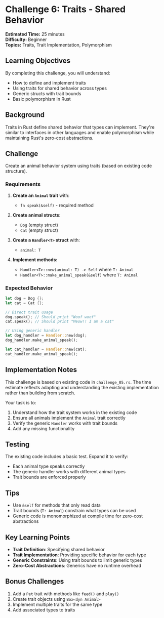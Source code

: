 # Challenge 6: Traits - Shared Behavior

**Estimated Time:** 25 minutes  
**Difficulty:** Beginner  
**Topics:** Traits, Trait Implementation, Polymorphism

## Learning Objectives

By completing this challenge, you will understand:
- How to define and implement traits
- Using traits for shared behavior across types
- Generic structs with trait bounds
- Basic polymorphism in Rust

## Background

Traits in Rust define shared behavior that types can implement. They're similar to interfaces in other languages and enable polymorphism while maintaining Rust's zero-cost abstractions.

## Challenge

Create an animal behavior system using traits (based on existing code structure).

### Requirements

1. **Create an `Animal` trait** with:
   - `fn speak(&self)` - required method

2. **Create animal structs:**
   - `Dog` (empty struct)
   - `Cat` (empty struct)

3. **Create a `Handler<T>` struct** with:
   - `animal: T`

4. **Implement methods:**
   - `Handler<T>::new(animal: T) -> Self` where `T: Animal`
   - `Handler<T>::make_animal_speak(&self)` where `T: Animal`

### Expected Behavior

```rust
let dog = Dog {};
let cat = Cat {};

// Direct trait usage
dog.speak(); // Should print "Woof woof"
cat.speak(); // Should print "Meow!! I am a cat"

// Using generic handler
let dog_handler = Handler::new(dog);
dog_handler.make_animal_speak();

let cat_handler = Handler::new(cat);
cat_handler.make_animal_speak();
```

## Implementation Notes

This challenge is based on existing code in `challenge_05.rs`. The time estimate reflects adapting and understanding the existing implementation rather than building from scratch.

Your task is to:
1. Understand how the trait system works in the existing code
2. Ensure all animals implement the `Animal` trait correctly
3. Verify the generic `Handler` works with trait bounds
4. Add any missing functionality

## Testing

The existing code includes a basic test. Expand it to verify:
- Each animal type speaks correctly
- The generic handler works with different animal types
- Trait bounds are enforced properly

## Tips

- Use `&self` for methods that only read data
- Trait bounds (`T: Animal`) constrain what types can be used
- Generic code is monomorphized at compile time for zero-cost abstractions

## Key Learning Points

- **Trait Definition**: Specifying shared behavior
- **Trait Implementation**: Providing specific behavior for each type
- **Generic Constraints**: Using trait bounds to limit generic types
- **Zero-Cost Abstractions**: Generics have no runtime overhead

## Bonus Challenges

1. Add a `Pet` trait with methods like `feed()` and `play()`
2. Create trait objects using `Box<dyn Animal>`
3. Implement multiple traits for the same type
4. Add associated types to traits 